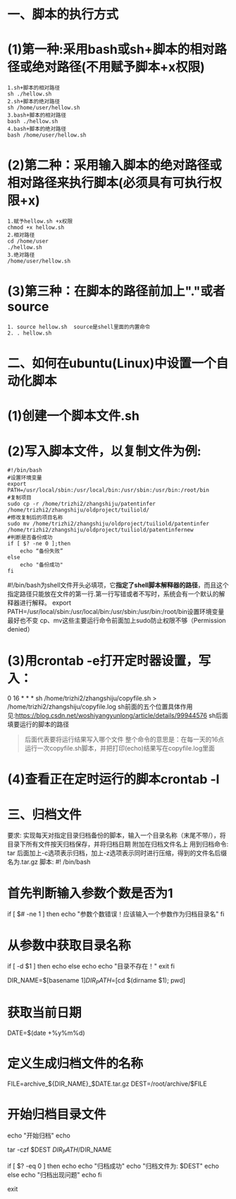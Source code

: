  # 一、脚本的执行方式
 # (1)第一种:采用bash或sh+脚本的相对路径或绝对路径(不用赋予脚本+x权限)
    1.sh+脚本的相对路径
    sh ./hellow.sh
    2.sh+脚本的绝对路径
    sh /home/user/hellow.sh
    3.bash+脚本的相对路径
    bash ./hellow.sh
    4.bash+脚本的绝对路径
    bash /home/user/hellow.sh
# (2)第二种：采用输入脚本的绝对路径或相对路径来执行脚本(必须具有可执行权限+x)
    1.赋予hellow.sh +x权限
    chmod +x hellow.sh
    2.相对路径
    cd /home/user
    ./hellow.sh
    3.绝对路径
    /home/user/hellow.sh
# (3)第三种：在脚本的路径前加上"."或者source
    1. source hellow.sh  source是shell里面的内置命令
    2. . hellow.sh   


# 二、如何在ubuntu(Linux)中设置一个自动化脚本
# (1)创建一个脚本文件.sh
# (2)写入脚本文件，以复制文件为例:
```shell
#!/bin/bash
#设置环境变量
export PATH=/usr/local/sbin:/usr/local/bin:/usr/sbin:/usr/bin:/root/bin
#复制项目
sudo cp -r /home/trizhi2/zhangshiju/patentinfer /home/trizhi2/zhangshiju/oldproject/tuiliold/
#修改复制后的项目名称
sudo mv /home/trizhi2/zhangshiju/oldproject/tuiliold/patentinfer /home/trizhi2/zhangshiju/oldproject/tuiliold/patentinfernew
#判断是否备份成功        
if [ $? -ne 0 ];then
    echo “备份失败”
else
    echo "备份成功"
fi
```
#!/bin/bash为shell文件开头必填项，它**指定了shell脚本解释器的路径**，而且这个指定路径只能放在文件的第一行.第一行写错或者不写时，系统会有一个默认的解释器进行解释。
export PATH=/usr/local/sbin:/usr/local/bin:/usr/sbin:/usr/bin:/root/bin设置环境变量最好也不变
cp、mv这些主要运行命令前面加上sudo防止权限不够（Permission denied）
# (3)用crontab -e打开定时器设置，写入：
0 16 * * * sh /home/trizhi2/zhangshiju/copyfile.sh > /home/trizhi2/zhangshiju/copyfile.log
sh前面的五个位置具体作用见:https://blog.csdn.net/woshiyangyunlong/article/details/99944576
sh后面填要运行的脚本的路径
>后面代表要将运行结果写入哪个文件
整个命令的意思是：在每一天的16点运行一次copyfile.sh脚本，并把打印(echo)结果写在copyfile.log里面
# (4)查看正在定时运行的脚本crontab -l


# 三、归档文件
  要求: 实现每天对指定目录归档备份的脚本，输入一个目录名称（末尾不带/），将目录下所有文件按天归档保存，并将归档日期
  附加在归档文件名上
  用到归档命令: tar
  后面加上-c选项表示归档，加上-z选项表示同时进行压缩，得到的文件名后缀名为.tar.gz
  脚本:
  #! /bin/bash
  # 首先判断输入参数个数是否为1
  if [ $# -ne 1 ]
  then
      echo "参数个数错误！应该输入一个参数作为归档目录名"
  fi

  # 从参数中获取目录名称
  if [ -d $1 ]
  then
      echo
  else
      echo
      echo "目录不存在！"
      exit
  fi

  DIR_NAME=$[basename $1]
  DIR_PATH=$[cd $(dirname $1); pwd]

  # 获取当前日期
  DATE=$(date +%y%m%d)

  # 定义生成归档文件的名称
  FILE=archive_${DIR_NAME}_$DATE.tar.gz
  DEST=/root/archive/$FILE

  # 开始归档目录文件
  echo "开始归档"
  echo

  tar -czf $DEST $DIR_PATH/$DIR_NAME

  if [ $? -eq 0 ]
  then
     echo
     echo "归档成功"
     echo "归档文件为: $DEST"
     echo
  else
     echo "归档出现问题"
     echo
  fi
  
  exit

